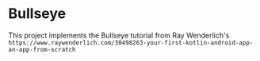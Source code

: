 # Bullseye
This project implements the Bullseye tutorial from Ray Wenderlich's `https://www.raywenderlich.com/30498263-your-first-kotlin-android-app-an-app-from-scratch`
